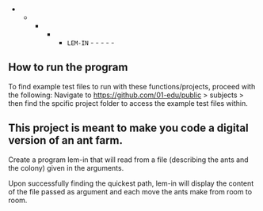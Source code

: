 - - - - -    `LEM-IN`   - - - - -

## How to run the program

To find example test files to run with these functions/projects, proceed with the following: Navigate to https://github.com/01-edu/public > subjects > then find the spcific project folder to access the example test files within.

## This project is meant to make you code a digital version of an ant farm.	

Create a program lem-in that will read from a file (describing the ants and the colony) given in the arguments.	

Upon successfully finding the quickest path, lem-in will display the content of the file passed as argument and each move the ants make from room to room.	